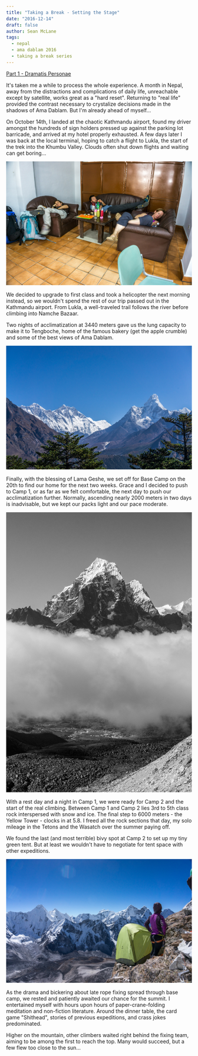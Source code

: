 ```yaml
---
title: "Taking a Break - Setting the Stage"
date: "2016-12-14"
draft: false
author: Sean McLane
tags:
  - nepal
  - ama dablam 2016
  - taking a break series
---
```

[Part 1 - Dramatis Personae](/taking-a-break-1/)

It's taken me a while to process the whole experience. A month in Nepal, away from the distractions and complications of daily life, unreachable except by satellite, works great as a "hard reset". Returning to "real life" provided the contrast necessary to crystalize decisions made in the shadows of Ama Dablam. But I'm already ahead of myself...

On October 14th, I landed at the chaotic Kathmandu airport, found my driver amongst the hundreds of sign holders pressed up against the parking lot barricade, and arrived at my hotel properly exhausted. A few days later I was back at the local terminal, hoping to catch a flight to Lukla, the start of the trek into the Khumbu Valley. Clouds often shut down flights and waiting can get boring...

![](couch.jpg)

We decided to upgrade to first class and took a helicopter the next morning instead, so we wouldn't spend the rest of our trip passed out in the Kathmandu airport. From Lukla, a well-traveled trail follows the river before climbing into Namche Bazaar.

Two nights of acclimatization at 3440 meters gave us the lung capacity to make it to Tengboche, home of the famous bakery (get the apple crumble) and some of the best views of Ama Dablam.

![](approach.jpg)

Finally, with the blessing of Lama Geshe, we set off for Base Camp on the 20th to find our home for the next two weeks. Grace and I decided to push to Camp 1, or as far as we felt comfortable, the next day to push our acclimatization further. Normally, ascending nearly 2000 meters in two days is inadvisable, but we kept our packs light and our pace moderate.

![](clouds.jpg)

With a rest day and a night in Camp 1, we were ready for Camp 2 and the start of the real climbing. Between Camp 1 and Camp 2 lies 3rd to 5th class rock interspersed with snow and ice. The final step to 6000 meters - the Yellow Tower - clocks in at 5.8. I freed all the rock sections that day, my solo mileage in the Tetons and the Wasatch over the summer paying off.

We found the last (and most terrible) bivy spot at Camp 2 to set up my tiny green tent. But at least we wouldn't have to negotiate for tent space with other expeditions.

![](tent.jpg)

As the drama and bickering about late rope fixing spread through base camp, we rested and patiently awaited our chance for the summit. I entertained myself with hours upon hours of paper-crane-folding meditation and non-fiction literature. Around the dinner table, the card game "Shithead", stories of previous expeditions, and crass jokes predominated.

Higher on the mountain, other climbers waited right behind the fixing team, aiming to be among the first to reach the top. Many would succeed, but a few flew too close to the sun...